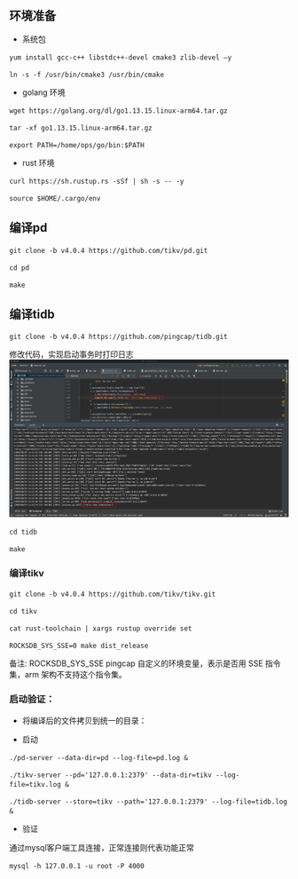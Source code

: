 ## 环境准备

- 系统包

`yum install gcc-c++ libstdc++-devel cmake3 zlib-devel –y`

`ln -s -f /usr/bin/cmake3 /usr/bin/cmake`
 
 
- golang 环境

`wget https://golang.org/dl/go1.13.15.linux-arm64.tar.gz`

`tar -xf go1.13.15.linux-arm64.tar.gz`

`export PATH=/home/ops/go/bin:$PATH`

- rust 环境

`curl https://sh.rustup.rs -sSf | sh -s -- -y`

`source $HOME/.cargo/env`



## 编译pd
`git clone -b v4.0.4 https://github.com/tikv/pd.git`

`cd pd`

`make`

## 编译tidb
`git clone -b v4.0.4 https://github.com/pingcap/tidb.git`

修改代码，实现启动事务时打印日志
![](static/img/Lesson%2001.png)

`cd tidb`

`make`


### 编译tikv
`git clone -b v4.0.4 https://github.com/tikv/tikv.git`

`cd tikv`

`cat rust-toolchain | xargs rustup override set`

`ROCKSDB_SYS_SSE=0 make dist_release`

备注: ROCKSDB_SYS_SSE pingcap 自定义的环境变量，表示是否用 SSE 指令集，arm 架构不支持这个指令集。

### 启动验证：
- 将编译后的文件拷贝到统一的目录：

- 启动

`./pd-server --data-dir=pd --log-file=pd.log &`

`./tikv-server --pd='127.0.0.1:2379' --data-dir=tikv --log-file=tikv.log &`

`./tidb-server --store=tikv --path='127.0.0.1:2379' --log-file=tidb.log &`

- 验证

通过mysql客户端工具连接，正常连接则代表功能正常

`mysql -h 127.0.0.1 -u root -P 4000`
